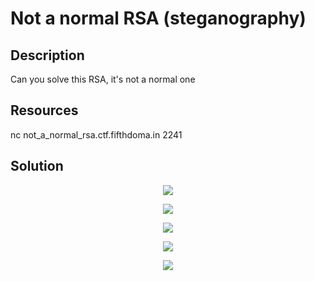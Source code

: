 # Not a normal RSA (steganography) 

## Description

Can you solve this RSA, it's not a normal one

## Resources

nc not_a_normal_rsa.ctf.fifthdoma.in 2241

## Solution









<p align="center"><img src="_images/emailpdf.png"></p>

<p align="center"><img src="_images/emailpdf.png"></p>

<p align="center"><img src="_images/emailpdf.png"></p>

<p align="center"><img src="_images/emailpdf.png"></p>

<p align="center"><img src="_images/emailpdf.png"></p>
